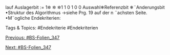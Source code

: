 lauf
Auslagerbit := 1✲ ✲ ✲1 1 0 1 0 0 Auswahl❄Referenzbit
❄¨Anderungsbit
•Struktur des Algorithmus →siehe Prg. 19 auf der n ¨achsten Seite.
•M¨ogliche Endekriterien:

   Tags & Topics:
   #Endekriterie
   #Endekriterien

[Previous: #BS-Folien_347](BS-Folien_347.md)

[Next: #BS-Folien_347](BS-Folien_347.md)